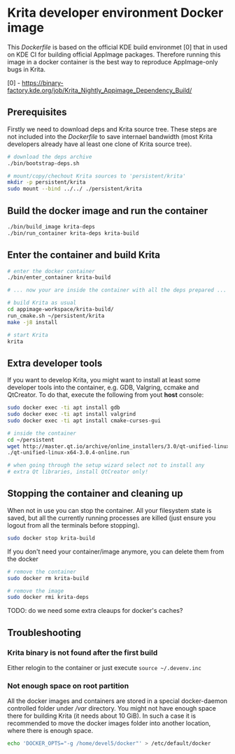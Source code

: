 # Krita developer environment Docker image

This *Dockerfile* is based on the official KDE build environmet [0]
that in used on KDE CI for building official AppImage packages.
Therefore running this image in a docker container is the best way
to reproduce AppImage-only bugs in Krita.

[0] - https://binary-factory.kde.org/job/Krita_Nightly_Appimage_Dependency_Build/

## Prerequisites

Firstly we need to download deps and Krita source tree. These steps are not
included into the *Dockerfile* to save internael bandwidth (most Krita
developers already have al least one clone of Krita source tree).

```bash
# download the deps archive
./bin/bootstrap-deps.sh

# mount/copy/chechout Krita sources to 'persistent/krita'
mkdir -p persistent/krita
sudo mount --bind ../../ ./persistent/krita
```

## Build the docker image and run the container

```bash
./bin/build_image krita-deps
./bin/run_container krita-deps krita-build
```

## Enter the container and build Krita

```bash
# enter the docker container
./bin/enter_container krita-build

# ... now your are inside the container with all the deps prepared ...

# build Krita as usual
cd appimage-workspace/krita-build/
run_cmake.sh ~/persistent/krita
make -j8 install

# start Krita
krita

```

## Extra developer tools

If you want to develop Krita, you might want to install at least some
developer tools into the container, e.g. GDB, Valgring, ccmake and QtCreator.
To do that, execute the following from yout **host** console:

```bash
sudo docker exec -ti apt install gdb
sudo docker exec -ti apt install valgrind
sudo docker exec -ti apt install cmake-curses-gui

# inside the container
cd ~/persistent
wget http://master.qt.io/archive/online_installers/3.0/qt-unified-linux-x64-3.0.4-online.run
./qt-unified-linux-x64-3.0.4-online.run

# when going through the setup wizard select not to install any
# extra Qt libraries, install QtCreator only!

```

## Stopping the container and cleaning up

When not in use you can stop the container. All your filesystem state is saved, but
all the currently running processes are killed (just ensure you logout from all the
terminals before stopping).

```bash
sudo docker stop krita-build
```

If you don't need your container/image anymore, you can delete them from the docker

```bash
# remove the container
sudo docker rm krita-build

# remove the image
sudo docker rmi krita-deps
```

TODO: do we need some extra cleaups for docker's caches?


## Troubleshooting

### Krita binary is not found after the first build

Either relogin to the container or just execute `source ~/.devenv.inc`


### Not enough space on root partition

All the docker images and containers are stored in a special docker-daemon controlled
folder under */var* directory. You might not have enough space there for building Krita
(it needs about 10 GiB). In such a case it is recommended to move the docker images
folder into another location, where there is enough space.

```bash
echo 'DOCKER_OPTS="-g /home/devel5/docker"' > /etc/default/docker
```
